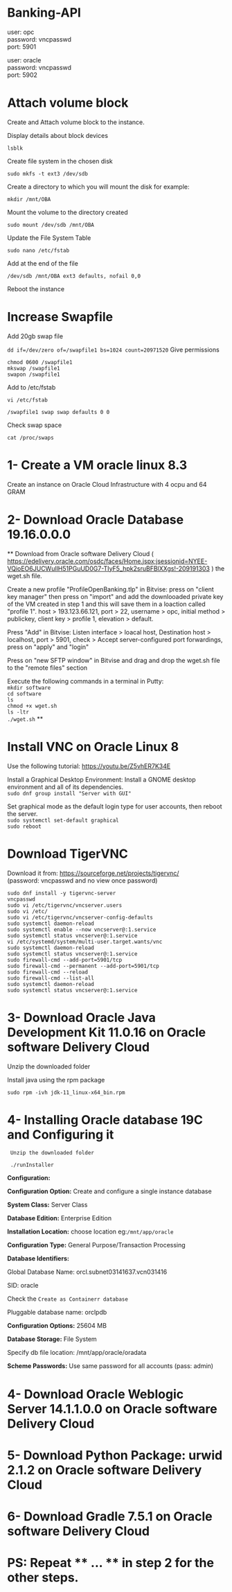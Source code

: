 # Banking-API
user: opc  
password: vncpasswd  
port: 5901  
  
user: oracle  
password: vncpasswd  
port: 5902  

# Attach volume block
Create and Attach volume block to the instance.

Display details about block devices

``` lsblk ```

Create file system in the chosen disk

``` sudo mkfs -t ext3 /dev/sdb ```

Create a directory to which you will mount the disk for example:

``` mkdir /mnt/OBA ```

Mount the volume to the directory created

``` sudo mount /dev/sdb /mnt/OBA ```

Update the File System Table

``` sudo nano /etc/fstab ```

Add at the end of the file 

``` /dev/sdb /mnt/OBA ext3 defaults, nofail 0,0 ```

Reboot the instance

# Increase Swapfile

Add 20gb swap file

```dd if=/dev/zero of=/swapfile1 bs=1024 count=20971520```
Give permissions

```
chmod 0600 /swapfile1
mkswap /swapfile1
swapon /swapfile1
```

Add to /etc/fstab

```
vi /etc/fstab

/swapfile1 swap swap defaults 0 0
```
Check swap space

```
cat /proc/swaps
```

# 1- Create a VM oracle linux 8.3   
Create an instance on Oracle Cloud Infrastructure with 4 ocpu and 64 GRAM    

# 2- Download Oracle Database 19.16.0.0.0   
** Download from Oracle software Delivery Cloud ( https://edelivery.oracle.com/osdc/faces/Home.jspx;jsessionid=NYEE-VQioEO6JUCWuIlH51PGuUD0G7-TIyF5_hpk2sruBFBlXXgs!-209191303 ) the wget.sh file.  

Create a new profile "ProfileOpenBanking.tlp" in Bitvise: press on "client key manager" then press on "import" and add the downlooaded private key of the VM created in step 1 and this will save them in a loaction called "profile 1". host > 193.123.66.121, port > 22, username > opc, initial method > publickey, client key > profile 1, elevation > default.   

Press "Add" in Bitvise: Listen interface > loacal host, Destination host > localhost, port > 5901, check > Accept server-configured port forwardings, press on "apply" and "login"  

Press on "new SFTP window" in Bitvise and drag and drop the wget.sh file to the "remote files" section   

Execute the following commands in a terminal in Putty:  
```mkdir software```  
```cd software```  
```ls ```  
```chmod +x wget.sh```  
```ls -ltr```   
```./wget.sh``` **  

# Install VNC on Oracle Linux 8  
Use the following tutorial: https://youtu.be/Z5vhER7K34E  

Install a Graphical Desktop Environment: Install a GNOME desktop environment and all of its dependencies.  
```sudo dnf group install "Server with GUI"```  

Set graphical mode as the default login type for user accounts, then reboot the server.  
```sudo systemctl set-default graphical```  
```sudo reboot```  
  
# Download TigerVNC  
Download it from: https://sourceforge.net/projects/tigervnc/  
(password: vncpasswd and no view once password)  
  
```sudo dnf install -y tigervnc-server```  
```vncpasswd ```  
```sudo vi /etc/tigervnc/vncserver.users```  
```sudo vi /etc/```  
```sudo vi /etc/tigervnc/vncserver-config-defaults```  
```sudo systemctl daemon-reload```  
```sudo systemctl enable --now vncserver@:1.service```  
```sudo systemctl status vncserver@:1.service```  
```vi /etc/systemd/system/multi-user.target.wants/vnc```  
```sudo systemctl daemon-reload```  
```sudo systemctl status vncserver@:1.service```  
```sudo firewall-cmd --add-port=5901/tcp```  
```sudo firewall-cmd --permanent --add-port=5901/tcp```  
```sudo firewall-cmd --reload```  
```sudo firewall-cmd --list-all```  
```sudo systemctl daemon-reload```  
```sudo systemctl status vncserver@:1.service```  

# 3- Download Oracle Java Development Kit 11.0.16 on Oracle software Delivery Cloud

Unzip the downloaded folder

Install java using the rpm package

```sudo rpm -ivh jdk-11_linux-x64_bin.rpm```

# 4- Installing Oracle database 19C and Configuring it

     Unzip the downloaded folder

  ``` ./runInstaller```
  
  **Configuration:**

  **Configuration Option:** Create and configure a single instance database

  **System Class:** Server Class

  **Database Edition:** Enterprise Edition

  **Installation Location:** choose location eg:```/mnt/app/oracle```

  **Configuration Type:** General Purpose/Transaction Processing
  
  **Database Identifiers:** 
  
  Global Database Name: orcl.subnet03141637.vcn031416 
  
  SID: oracle 
  
  Check the ```Create as Containerr database``` 
  
  Pluggable database name: orclpdb

  **Configuration Options:** 25604 MB

  **Database Storage:** File System 

  Specify db file location: /mnt/app/oracle/oradata

  **Scheme Passwords:** Use same password for all accounts (pass: admin)

# 4- Download Oracle Weblogic Server 14.1.1.0.0 on Oracle software Delivery Cloud

# 5- Download Python Package: urwid 2.1.2 on Oracle software Delivery Cloud

# 6- Download Gradle 7.5.1 on Oracle software Delivery Cloud

# PS: Repeat  ** ... ** in step 2 for the other steps.
